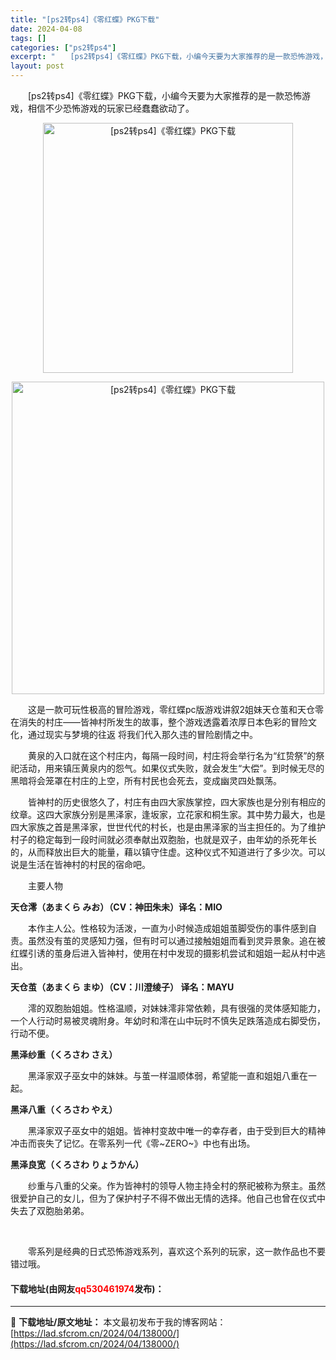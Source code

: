 ```yaml
---
title: "[ps2转ps4]《零红蝶》PKG下载"
date: 2024-04-08
tags: []
categories: ["ps2转ps4"]
excerpt: "　　[ps2转ps4]《零红蝶》PKG下载，小编今天要为大家推荐的是一款恐怖游戏，相信不少恐怖游戏的玩家已经蠢蠢欲动了。 　　这是一款可玩性极高的冒险游戏，零红蝶pc版游戏讲叙2姐妹天仓茧和天仓零在消失的村庄&mdash;&mdash;皆神村所发生的故事，整个游戏透露着浓厚日本色彩的冒险文化，通过现&hellip;"
layout: post
---
```


 <p>　　[ps2转ps4]《零红蝶》PKG下载，小编今天要为大家推荐的是一款恐怖游戏，相信不少恐怖游戏的玩家已经蠢蠢欲动了。</p> <p align="center"><img align="" border="0" src="https://lad.sfcrom.cn/wp-content/uploads/2024/04/20240408_6613f65c60073.webp" width="400" alt="[ps2转ps4]《零红蝶》PKG下载" /></p> <p align="center"><img align="" border="0" src="https://lad.sfcrom.cn/wp-content/uploads/2024/04/20240408_6613f65cb63a0.webp" width="500" alt="[ps2转ps4]《零红蝶》PKG下载" /></p> <p>　　这是一款可玩性极高的冒险游戏，零红蝶pc版游戏讲叙2姐妹天仓茧和天仓零在消失的村庄&mdash;&mdash;皆神村所发生的故事，整个游戏透露着浓厚日本色彩的冒险文化，通过现实与梦境的往返 将我们代入那久违的冒险剧情之中。</p> <p>　　黄泉的入口就在这个村庄内，每隔一段时间，村庄将会举行名为&ldquo;红贽祭&rdquo;的祭祀活动，用来镇压黄泉内的怨气。如果仪式失败，就会发生&ldquo;大偿&rdquo;。到时候无尽的黑暗将会笼罩在村庄的上空，所有村民也会死去，变成幽灵四处飘荡。</p> <p>　　皆神村的历史很悠久了，村庄有由四大家族掌控，四大家族也是分别有相应的纹章。这四大家族分别是黑泽家，逢坂家，立花家和桐生家。其中势力最大，也是四大家族之首是黑泽家，世世代代的村长，也是由黑泽家的当主担任的。为了维护村子的稳定每到一段时间就必须奉献出双胞胎，也就是双子，由年幼的杀死年长的，从而释放出巨大的能量，藉以镇守住虚。这种仪式不知道进行了多少次。可以说是生活在皆神村的村民的宿命吧。</p> <p>　　主要人物</p> <p><strong>天仓澪（あまくら みお）（CV：神田朱未）译名：MIO</strong></p> <p>　　本作主人公。性格较为活泼，一直为小时候造成姐姐茧脚受伤的事件感到自责。虽然没有茧的灵感知力强，但有时可以通过接触姐姐而看到灵异景象。追在被红蝶引诱的茧身后进入皆神村，使用在村中发现的摄影机尝试和姐姐一起从村中逃出。</p> <p><strong>天仓茧（あまくら まゆ）（CV：川澄绫子） 译名：MAYU</strong></p> <p>　　澪的双胞胎姐姐。性格温顺，对妹妹澪非常依赖，具有很强的灵体感知能力，一个人行动时易被灵魂附身。年幼时和澪在山中玩时不慎失足跌落造成右脚受伤，行动不便。</p> <p><strong>黑泽纱重（くろさわ さえ）</strong></p> <p>　　黑泽家双子巫女中的妹妹。与茧一样温顺体弱，希望能一直和姐姐八重在一起。</p> <p><strong>黑泽八重（くろさわ やえ）</strong></p> <p>　　黑泽家双子巫女中的姐姐。皆神村变故中唯一的幸存者，由于受到巨大的精神冲击而丧失了记忆。在零系列一代《零~ZERO~》中也有出场。</p> <p><strong>黑泽良宽（くろさわ りょうかん）</strong></p> <p>　　纱重与八重的父亲。作为皆神村的领导人物主持全村的祭祀被称为祭主。虽然很爱护自己的女儿，但为了保护村子不得不做出无情的选择。他自己也曾在仪式中失去了双胞胎弟弟。</p> <p>&nbsp;</p> <p>　　零系列是经典的日式恐怖游戏系列，喜欢这个系列的玩家，这一款作品也不要错过哦。</p> <p><h4>下载地址(由网友<font color="red">qq530461974</font>发布)：</h4></p> 

---
📖 **下载地址/原文地址：** 本文最初发布于我的博客网站：[https://lad.sfcrom.cn/2024/04/138000/](https://lad.sfcrom.cn/2024/04/138000/)
